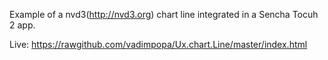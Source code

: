 Example of a nvd3(http://nvd3.org) chart line integrated in a Sencha Tocuh 2 app.

Live: https://rawgithub.com/vadimpopa/Ux.chart.Line/master/index.html
